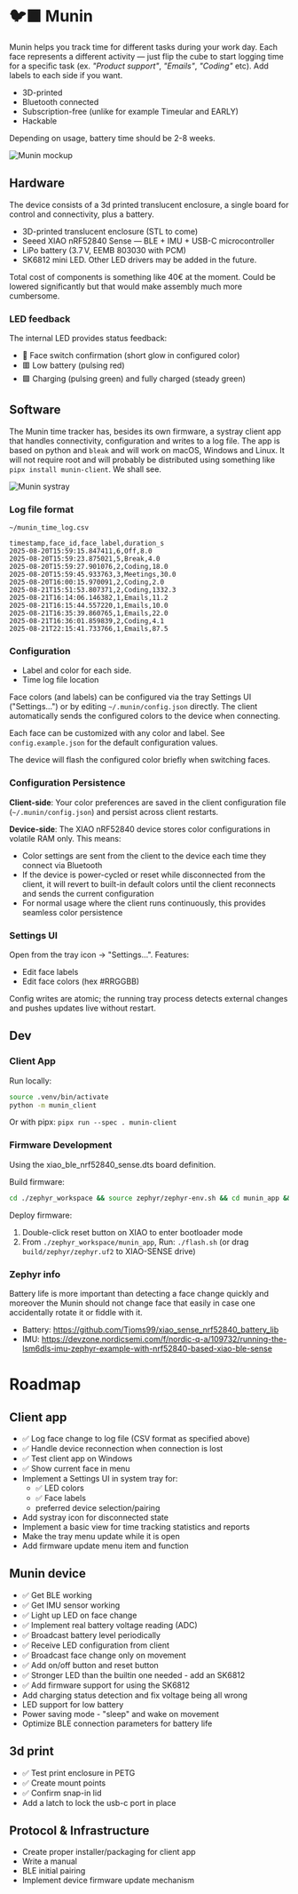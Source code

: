 # 🐦‍⬛ Munin

Munin helps you track time for different tasks during your work day. Each face represents a different activity — just flip the cube to start logging time for a specific task (ex. _"Product support"_, _"Emails"_, _"Coding"_ etc). Add labels to each side if you want.

- 3D-printed
- Bluetooth connected
- Subscription-free (unlike for example Timeular and EARLY)
- Hackable

Depending on usage, battery time should be 2-8 weeks.

![Munin mockup](munin-mockup.png)

## Hardware

The device consists of a 3d printed translucent enclosure, a single board for control and connectivity, plus a battery.

- 3D-printed translucent enclosure (STL to come)
- Seeed XIAO nRF52840 Sense — BLE + IMU + USB-C microcontroller
- LiPo battery (3.7 V, EEMB 803030 with PCM)
- SK6812 mini LED. Other LED drivers may be added in the future.

Total cost of components is something like 40€ at the moment. Could be lowered significantly but that would make assembly much more cumbersome.

### LED feedback

The internal LED provides status feedback:

- :rainbow: Face switch confirmation (short glow in configured color)
- :red_square: Low battery (pulsing red)
- :green_square: Charging (pulsing green) and fully charged (steady green)

## Software

The Munin time tracker has, besides its own firmware, a systray client app that handles connectivity, configuration and writes to a log file. The app is based on python and `bleak` and will work on macOS, Windows and Linux. It will not require root and will probably be distributed using something like `pipx install munin-client`. We shall see.

![Munin systray](systray_screenshot.png)

### Log file format

`~/munin_time_log.csv`

```
timestamp,face_id,face_label,duration_s
2025-08-20T15:59:15.847411,6,Off,8.0
2025-08-20T15:59:23.875021,5,Break,4.0
2025-08-20T15:59:27.901076,2,Coding,18.0
2025-08-20T15:59:45.933763,3,Meetings,30.0
2025-08-20T16:00:15.970091,2,Coding,2.0
2025-08-21T15:51:53.807371,2,Coding,1332.3
2025-08-21T16:14:06.146382,1,Emails,11.2
2025-08-21T16:15:44.557220,1,Emails,10.0
2025-08-21T16:35:39.860765,1,Emails,22.0
2025-08-21T16:36:01.859839,2,Coding,4.1
2025-08-21T22:15:41.733766,1,Emails,87.5
```

### Configuration

- Label and color for each side.
- Time log file location

Face colors (and labels) can be configured via the tray Settings UI ("Settings…") or by editing `~/.munin/config.json` directly. The client automatically sends the configured colors to the device when connecting.

Each face can be customized with any color and label. See `config.example.json` for the default configuration values.

The device will flash the configured color briefly when switching faces.

### Configuration Persistence

**Client-side**: Your color preferences are saved in the client configuration file (`~/.munin/config.json`) and persist across client restarts.

**Device-side**: The XIAO nRF52840 device stores color configurations in volatile RAM only. This means:
- Color settings are sent from the client to the device each time they connect via Bluetooth
- If the device is power-cycled or reset while disconnected from the client, it will revert to built-in default colors until the client reconnects and sends the current configuration
- For normal usage where the client runs continuously, this provides seamless color persistence

### Settings UI

Open from the tray icon → "Settings…". Features:

- Edit face labels
- Edit face colors (hex #RRGGBB)
  

Config writes are atomic; the running tray process detects external changes and pushes updates live without restart.

## Dev

### Client App

Run locally:
```bash
source .venv/bin/activate
python -m munin_client
```

Or with pipx:
`pipx run --spec . munin-client`

### Firmware Development

Using the xiao_ble_nrf52840_sense.dts board definition.

Build firmware:
```bash
cd ./zephyr_workspace && source zephyr/zephyr-env.sh && cd munin_app && west build -p always -b xiao_ble/nrf52840/sense .
```

Deploy firmware:
1. Double-click reset button on XIAO to enter bootloader mode
2. From `./zephyr_workspace/munin_app`, Run: `./flash.sh` (or drag `build/zephyr/zephyr.uf2` to XIAO-SENSE drive)

### Zephyr info 

Battery life is more important than detecting a face change quickly and moreover the Munin should not change face that easily in case one accidentally rotate it or fiddle with it.

* Battery: https://github.com/Tjoms99/xiao_sense_nrf52840_battery_lib
* IMU: https://devzone.nordicsemi.com/f/nordic-q-a/109732/running-the-lsm6dls-imu-zephyr-example-with-nrf52840-based-xiao-ble-sense


# Roadmap

## Client app

- ✅ Log face change to log file (CSV format as specified above) 
- ✅ Handle device reconnection when connection is lost 
- ✅ Test client app on Windows
- ✅ Show current face in menu
- Implement a Settings UI in system tray for:
  - ✅ LED colors
  - ✅ Face labels
  - preferred device selection/pairing
- Add systray icon for disconnected state
- Implement a basic view for time tracking statistics and reports
- Make the tray menu update while it is open
- Add firmware update menu item and function

## Munin device

- ✅ Get BLE working
- ✅ Get IMU sensor working
- ✅ Light up LED on face change 
- ✅ Implement real battery voltage reading (ADC)
- ✅ Broadcast battery level periodically
- ✅ Receive LED configuration from client 
- ✅ Broadcast face change only on movement
- ✅ Add on/off button and reset button
- ✅ Stronger LED than the builtin one needed - add an SK6812
- ✅ Add firmware support for using the SK6812
- Add charging status detection and fix voltage being all wrong 
- LED support for low battery
- Power saving mode - "sleep" and wake on movement
- Optimize BLE connection parameters for battery life

## 3d print
- ✅ Test print enclosure in PETG
- ✅ Create mount points
- ✅ Confirm snap-in lid
- Add a latch to lock the usb-c port in place

## Protocol & Infrastructure

- Create proper installer/packaging for client app
- Write a manual
- BLE initial pairing
- Implement device firmware update mechanism


